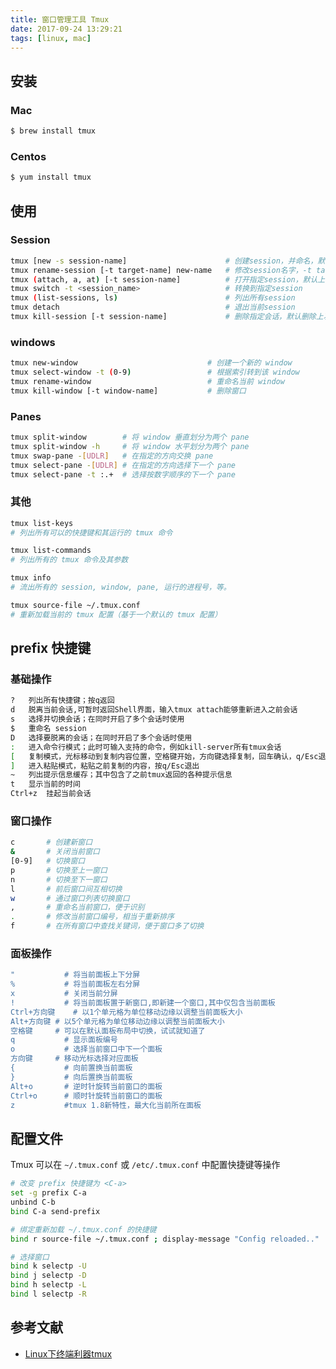 ```yaml
---
title: 窗口管理工具 Tmux
date: 2017-09-24 13:29:21
tags: [linux, mac]
---
```


## 安装
### Mac
```bash
$ brew install tmux
```
### Centos
```bash
$ yum install tmux
```

## 使用
<!-- 命令行                                          | 快捷键 | 解释 -->
<!-- -----                                         | -----  | ----- -->
<!-- tmux [new -s session-name]                    |        | 创建session，并命名，默认创建一个无名会话 -->
<!-- tmux rename-session [-t target-name] new-name | $      | 修改session名字，-t target-name 不是必传，默认当前链接 session -->
<!-- tmux (attach, a, at) [-t session-name]        |        | 打开指定session，默认上次访问会话 -->
<!-- tmux switch -t <session_name>                 |        | 转换到指定session -->
<!-- tmux (list-sessions, ls)                      | s      | 列出所有session -->
<!-- tmux detach                                   | d      | 退出当前session -->
<!-- tmux kill-session [-t session-name]           |        | 删除指定会话，默认删除上次访问会话 -->
### Session
```bash
tmux [new -s session-name]                      # 创建session，并命名，默认创建一个无名会话
tmux rename-session [-t target-name] new-name   # 修改session名字，-t target-name 不是必传，默认当前链接 session
tmux (attach, a, at) [-t session-name]          # 打开指定session，默认上次访问会话
tmux switch -t <session_name>                   # 转换到指定session
tmux (list-sessions, ls)                        # 列出所有session
tmux detach                                     # 退出当前session
tmux kill-session [-t session-name]             # 删除指定会话，默认删除上次访问会话
```

### windows
```bash
tmux new-window                             # 创建一个新的 window
tmux select-window -t (0-9)                 # 根据索引转到该 window
tmux rename-window                          # 重命名当前 window
tmux kill-window [-t window-name]           # 删除窗口
```

### Panes
```bash
tmux split-window        # 将 window 垂直划分为两个 pane
tmux split-window -h     # 将 window 水平划分为两个 pane
tmux swap-pane -[UDLR]   # 在指定的方向交换 pane
tmux select-pane -[UDLR] # 在指定的方向选择下一个 pane
tmux select-pane -t :.+  # 选择按数字顺序的下一个 pane
```

### 其他
```bash
tmux list-keys
# 列出所有可以的快捷键和其运行的 tmux 命令

tmux list-commands
# 列出所有的 tmux 命令及其参数

tmux info
# 流出所有的 session, window, pane, 运行的进程号，等。

tmux source-file ~/.tmux.conf
# 重新加载当前的 tmux 配置（基于一个默认的 tmux 配置）
```

## prefix 快捷键
### 基础操作
```bash
?	列出所有快捷键；按q返回
d	脱离当前会话,可暂时返回Shell界面，输入tmux attach能够重新进入之前会话
s	选择并切换会话；在同时开启了多个会话时使用
$   重命名 session
D	选择要脱离的会话；在同时开启了多个会话时使用
:	进入命令行模式；此时可输入支持的命令，例如kill-server所有tmux会话
[	复制模式，光标移动到复制内容位置，空格键开始，方向键选择复制，回车确认，q/Esc退出
]	进入粘贴模式，粘贴之前复制的内容，按q/Esc退出
~	列出提示信息缓存；其中包含了之前tmux返回的各种提示信息
t	显示当前的时间
Ctrl+z	挂起当前会话
```

### 窗口操作
```bash
c       # 创建新窗口
&       # 关闭当前窗口
[0-9]   # 切换窗口
p       # 切换至上一窗口
n       # 切换至下一窗口
l       # 前后窗口间互相切换
w       # 通过窗口列表切换窗口
,       # 重命名当前窗口，便于识别
.       # 修改当前窗口编号，相当于重新排序
f       # 在所有窗口中查找关键词，便于窗口多了切换
```
### 面板操作
```bash
"           # 将当前面板上下分屏
%           # 将当前面板左右分屏
x           # 关闭当前分屏
!           # 将当前面板置于新窗口,即新建一个窗口,其中仅包含当前面板
Ctrl+方向键	# 以1个单元格为单位移动边缘以调整当前面板大小
Alt+方向键	# 以5个单元格为单位移动边缘以调整当前面板大小
空格键	    # 可以在默认面板布局中切换，试试就知道了
q           # 显示面板编号
o           # 选择当前窗口中下一个面板
方向键	    # 移动光标选择对应面板
{           # 向前置换当前面板
}           # 向后置换当前面板
Alt+o	    # 逆时针旋转当前窗口的面板
Ctrl+o	    # 顺时针旋转当前窗口的面板
z	        #tmux 1.8新特性，最大化当前所在面板
```

## 配置文件
Tmux 可以在 `~/.tmux.conf` 或 `/etc/.tmux.conf` 中配置快捷键等操作
```bash
# 改变 prefix 快捷键为 <C-a>
set -g prefix C-a
unbind C-b
bind C-a send-prefix

# 绑定重新加载 ~/.tmux.conf 的快捷键
bind r source-file ~/.tmux.conf ; display-message "Config reloaded.."

# 选择窗口
bind k selectp -U
bind j selectp -D
bind h selectp -L
bind l selectp -R
```


## 参考文献
- [Linux下终端利器tmux](http://kumu-linux.github.io/blog/2013/08/06/tmux/)
